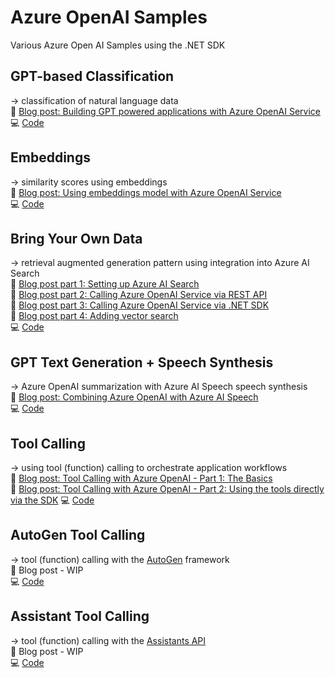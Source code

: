 # Azure OpenAI Samples

Various Azure Open AI Samples using the .NET SDK

## GPT-based Classification

 → classification of natural language data\
 📝 [Blog post: Building GPT powered applications with Azure OpenAI Service](https://www.strathweb.com/2023/04/building-gpt-powered-applications-with-azure-openai-service/) \
 💻 [Code](src/Strathweb.Samples.AzureOpenAI.GptClassification/)

## Embeddings

 → similarity scores using embeddings \
 📝 [Blog post: Using embeddings model with Azure OpenAI Service](https://www.strathweb.com/2023/09/using-embeddings-model-with-azure-openai/)\
 💻 [Code](src/Strathweb.Samples.AzureOpenAI.Embeddings/)

## Bring Your Own Data

 → retrieval augmented generation pattern using integration into Azure AI Search\
 📝 [Blog post part 1: Setting up Azure AI Search](https://www.strathweb.com/2023/11/using-your-own-data-with-gpt-models-in-azure-openai-part-1/)\
 📝 [Blog post part 2: Calling Azure OpenAI Service via REST API](https://www.strathweb.com/2023/11/using-your-own-data-with-gpt-models-in-azure-openai-part-2/)\
 📝 [Blog post part 3: Calling Azure OpenAI Service via .NET SDK](https://www.strathweb.com/2023/12/using-your-own-data-with-gpt-models-in-azure-openai-part-3/)\
 📝 [Blog post part 4: Adding vector search](https://www.strathweb.com/2024/02/using-your-own-data-with-gpt-models-in-azure-openai-part-4/)\
 💻 [Code](src/Strathweb.Samples.AzureOpenAI.BringYourOwnData/)

## GPT Text Generation + Speech Synthesis

 → Azure OpenAI summarization with Azure AI Speech speech synthesis\
 📝 [Blog post: Combining Azure OpenAI with Azure AI Speech](https://www.strathweb.com/2024/03/combining-azure-openai-with-azure-ai-speech/)\
 💻 [Code](src/Strathweb.Samples.AzureOpenAI.SpeechSynthesis/)

## Tool Calling

→ using tool (function) calling to orchestrate application workflows\
📝 [Blog post: Tool Calling with Azure OpenAI - Part 1: The Basics](https://www.strathweb.com/2024/04/function-calling-with-azure-openai-part-1/)\
📝 [Blog post: Tool Calling with Azure OpenAI - Part 2: Using the tools directly via the SDK](https://www.strathweb.com/2024/04/function-calling-with-azure-openai-part-2/)
💻 [Code](src/Strathweb.Samples.AzureOpenAI.ToolCalling/)

## AutoGen Tool Calling

→ tool (function) calling with the [AutoGen](https://github.com/microsoft/autogen) framework\
📝 Blog post - WIP\
💻 [Code](src/Strathweb.Samples.AzureOpenAI.AutoGenFunctionCalling/)

## Assistant Tool Calling

→ tool (function) calling with the [Assistants API](https://learn.microsoft.com/en-us/azure/ai-services/openai/concepts/assistants)\
📝 Blog post - WIP\
💻 [Code](src/Strathweb.Samples.AzureOpenAI.AssistantFunctionCalling/)

